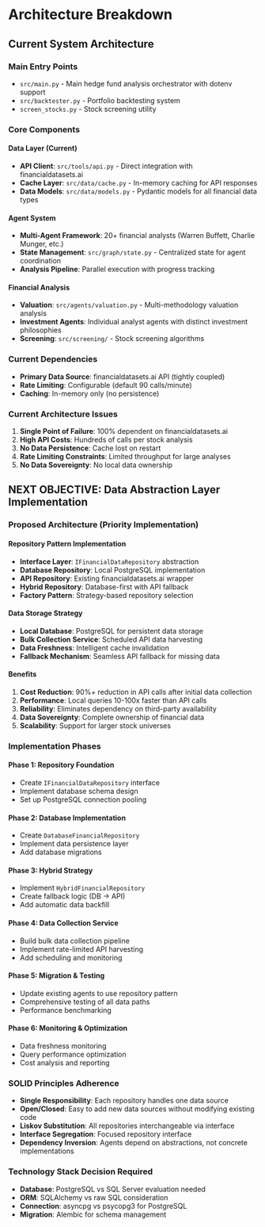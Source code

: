 # Architecture Breakdown

## Current System Architecture

### Main Entry Points

- `src/main.py` - Main hedge fund analysis orchestrator with dotenv support
- `src/backtester.py` - Portfolio backtesting system
- `screen_stocks.py` - Stock screening utility

### Core Components

#### Data Layer (Current)

- **API Client**: `src/tools/api.py` - Direct integration with financialdatasets.ai
- **Cache Layer**: `src/data/cache.py` - In-memory caching for API responses
- **Data Models**: `src/data/models.py` - Pydantic models for all financial data types

#### Agent System

- **Multi-Agent Framework**: 20+ financial analysts (Warren Buffett, Charlie Munger, etc.)
- **State Management**: `src/graph/state.py` - Centralized state for agent coordination
- **Analysis Pipeline**: Parallel execution with progress tracking

#### Financial Analysis

- **Valuation**: `src/agents/valuation.py` - Multi-methodology valuation analysis
- **Investment Agents**: Individual analyst agents with distinct investment philosophies
- **Screening**: `src/screening/` - Stock screening algorithms

### Current Dependencies

- **Primary Data Source**: financialdatasets.ai API (tightly coupled)
- **Rate Limiting**: Configurable (default 90 calls/minute)
- **Caching**: In-memory only (no persistence)

### Current Architecture Issues

1. **Single Point of Failure**: 100% dependent on financialdatasets.ai
2. **High API Costs**: Hundreds of calls per stock analysis
3. **No Data Persistence**: Cache lost on restart
4. **Rate Limiting Constraints**: Limited throughput for large analyses
5. **No Data Sovereignty**: No local data ownership

## NEXT OBJECTIVE: Data Abstraction Layer Implementation

### Proposed Architecture (Priority Implementation)

#### Repository Pattern Implementation

- **Interface Layer**: `IFinancialDataRepository` abstraction
- **Database Repository**: Local PostgreSQL implementation
- **API Repository**: Existing financialdatasets.ai wrapper
- **Hybrid Repository**: Database-first with API fallback
- **Factory Pattern**: Strategy-based repository selection

#### Data Storage Strategy

- **Local Database**: PostgreSQL for persistent data storage
- **Bulk Collection Service**: Scheduled API data harvesting
- **Data Freshness**: Intelligent cache invalidation
- **Fallback Mechanism**: Seamless API fallback for missing data

#### Benefits

1. **Cost Reduction**: 90%+ reduction in API calls after initial data collection
2. **Performance**: Local queries 10-100x faster than API calls
3. **Reliability**: Eliminates dependency on third-party availability
4. **Data Sovereignty**: Complete ownership of financial data
5. **Scalability**: Support for larger stock universes

### Implementation Phases

#### Phase 1: Repository Foundation

- Create `IFinancialDataRepository` interface
- Implement database schema design
- Set up PostgreSQL connection pooling

#### Phase 2: Database Implementation

- Create `DatabaseFinancialRepository`
- Implement data persistence layer
- Add database migrations

#### Phase 3: Hybrid Strategy

- Implement `HybridFinancialRepository`
- Create fallback logic (DB → API)
- Add automatic data backfill

#### Phase 4: Data Collection Service

- Build bulk data collection pipeline
- Implement rate-limited API harvesting
- Add scheduling and monitoring

#### Phase 5: Migration & Testing

- Update existing agents to use repository pattern
- Comprehensive testing of all data paths
- Performance benchmarking

#### Phase 6: Monitoring & Optimization

- Data freshness monitoring
- Query performance optimization
- Cost analysis and reporting

### SOLID Principles Adherence

- **Single Responsibility**: Each repository handles one data source
- **Open/Closed**: Easy to add new data sources without modifying existing code
- **Liskov Substitution**: All repositories interchangeable via interface
- **Interface Segregation**: Focused repository interface
- **Dependency Inversion**: Agents depend on abstractions, not concrete implementations

### Technology Stack Decision Required

- **Database**: PostgreSQL vs SQL Server evaluation needed
- **ORM**: SQLAlchemy vs raw SQL consideration
- **Connection**: asyncpg vs psycopg3 for PostgreSQL
- **Migration**: Alembic for schema management
